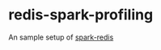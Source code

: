 # redis-spark-profiling

An sample setup of [spark-redis](https://github.com/RedisLabs/spark-redis)

